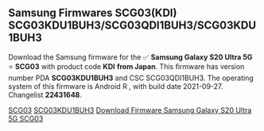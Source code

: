 <h2>Samsung Firmwares SCG03(KDI) SCG03KDU1BUH3/SCG03QDI1BUH3/SCG03KDU1BUH3</h2>
Download the Samsung firmware for the ✅ <strong>Samsung Galaxy S20 Ultra 5G </strong> ⭐ <strong>SCG03</strong> with product code <strong>KDI</strong> <strong> from Japan</strong>. This firmware has version number PDA <strong>SCG03KDU1BUH3</strong> and CSC SCG03QDI1BUH3. The operating system of this firmware is Android R , with build date 2021-09-27. Changelist <strong>22431648</strong>.


[SCG03](https://samfirm.shop/samsung/model/SCG03)
[SCG03KDU1BUH3](https://samfirm.shop/samsung/pda/SCG03KDU1BUH3)
[Download Firmware Samsung Galaxy S20 Ultra 5G SCG03](https://samfirm.shop/samsung/firmware/459949)
